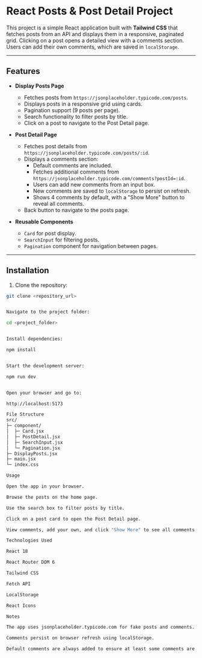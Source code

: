 # React Posts & Post Detail Project

This project is a simple React application built with **Tailwind CSS** that fetches posts from an API and displays them in a responsive, paginated grid. Clicking on a post opens a detailed view with a comments section. Users can add their own comments, which are saved in `localStorage`.


---

## Features

- **Display Posts Page**
  - Fetches posts from `https://jsonplaceholder.typicode.com/posts`.
  - Displays posts in a responsive grid using cards.
  - Pagination support (9 posts per page).
  - Search functionality to filter posts by title.
  - Click on a post to navigate to the Post Detail page.

- **Post Detail Page**
  - Fetches post details from `https://jsonplaceholder.typicode.com/posts/:id`.
  - Displays a comments section:
    - Default comments are included.
    - Fetches additional comments from `https://jsonplaceholder.typicode.com/comments?postId=:id`.
    - Users can add new comments from an input box.
    - New comments are saved to `localStorage` to persist on refresh.
    - Shows 4 comments by default, with a "Show More" button to reveal all comments.
  - Back button to navigate to the posts page.

- **Reusable Components**
  - `Card` for post display.
  - `SearchInput` for filtering posts.
  - `Pagination` component for navigation between pages.

---

## Installation

1. Clone the repository:

```bash
git clone <repository_url>


Navigate to the project folder:

cd <project_folder>


Install dependencies:

npm install


Start the development server:

npm run dev


Open your browser and go to:

http://localhost:5173

File Structure
src/
├─ component/
│  ├─ Card.jsx
│  ├─ PostDetail.jsx
│  ├─ SearchInput.jsx
│  └─ Pagination.jsx
├─ DisplayPosts.jsx
├─ main.jsx
└─ index.css

Usage

Open the app in your browser.

Browse the posts on the home page.

Use the search box to filter posts by title.

Click on a post card to open the Post Detail page.

View comments, add your own, and click "Show More" to see all comments.

Technologies Used

React 18

React Router DOM 6

Tailwind CSS

Fetch API

LocalStorage

React Icons

Notes

The app uses jsonplaceholder.typicode.com for fake posts and comments.

Comments persist on browser refresh using localStorage.

Default comments are always added to ensure at least some comments are shown.


